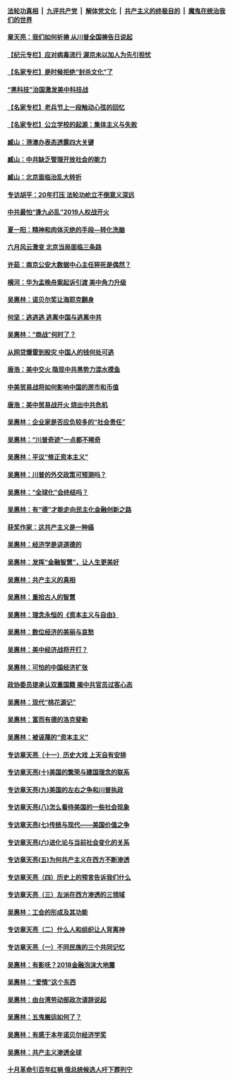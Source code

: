 

####  [法轮功真相](../../../../basic/blob/master/README.md?t=07080302) &nbsp;|&nbsp; [九评共产党](../../../../9ping.md/blob/master/README.md?t=07080302) &nbsp;|&nbsp; [解体党文化](../../../../jtdwh.md/blob/master/README.md?t=07080302)  &nbsp;|&nbsp; [共产主义的终极目的](../../../../gczydzjmd.md/blob/master/README.md?t=07080302) &nbsp;|&nbsp; [魔鬼在统治我们的世界](../../../../mgztzwmdsj.md/blob/master/README.md?t=07080302) 

#### [章天亮：我们如何祈祷 从川普全国祷告日说起](../pages/nsc423/n11944627.md?t=07080302) 

#### [【纪元专栏】应对病毒流行 渥京未以加人为先引担忧](../pages/nsc423/n11875714.md?t=07080302) 

#### [【名家专栏】是时候拒绝“封杀文化”了](../pages/nsc423/n11814093.md?t=07080302) 

#### [“黑科技”治国激发美中科技战](../pages/nsc423/n11638056.md?t=07080302) 

#### [【名家专栏】老兵节上一段触动心弦的回忆](../pages/nsc423/n11646016.md?t=07080302) 

#### [【名家专栏】公立学校的起源：集体主义与失败](../pages/nsc423/n11601833.md?t=07080302) 

#### [臧山：港澳办表态透露四大关键](../pages/nsc423/n11421628.md?t=07080302) 

#### [臧山：中共缺乏管理开放社会的能力](../pages/nsc423/n11407457.md?t=07080302) 

#### [臧山：北京面临治乱大转折](../pages/nsc423/n11406895.md?t=07080302) 

#### [专访胡平：20年打压 法轮功屹立不倒意义深远](../pages/nsc423/n11398800.md?t=07080302) 

#### [中共最怕“逢九必乱”2019人权战开火](../pages/nsc423/n11385248.md?t=07080302) 

#### [夏一阳：精神和肉体灭绝的手段—转化洗脑](../pages/nsc423/n11368250.md?t=07080302) 

#### [六月风云激变 北京当局面临三条路](../pages/nsc423/n11313668.md?t=07080302) 

#### [许茹：南京公安大数据中心主任猝死是偶然？](../pages/nsc423/n11064744.md?t=07080302) 

#### [横河：华为孟晚舟案起诉引渡 美中角力升级](../pages/nsc423/n11027230.md?t=07080302) 

#### [吴惠林：诺贝尔奖让海耶克翻身](../pages/nsc423/n10890049.md?t=07080302) 

#### [何坚：逃逃逃 逃离中国与逃离中共](../pages/nsc423/n10592891.md?t=07080302) 

#### [吴惠林：“商战”何时了？](../pages/nsc423/n10573558.md?t=07080302) 

#### [从网贷爆雷到股灾 中国人的钱何处可逃](../pages/nsc423/n10572800.md?t=07080302) 

#### [唐浩：美中交火 隐现中共黑势力混水摸鱼](../pages/nsc423/n10544040.md?t=07080302) 

#### [中美贸易战将如何影响中国的房市和币值](../pages/nsc423/n10543697.md?t=07080302) 

#### [唐浩：美中贸易战开火 烧出中共危机](../pages/nsc423/n10540126.md?t=07080302) 

#### [吴惠林：企业家是否应负较多的“社会责任”](../pages/nsc423/n10535022.md?t=07080302) 

#### [吴惠林：“川普奇迹”一点都不稀奇](../pages/nsc423/n10512808.md?t=07080302) 

#### [吴惠林：平议“修正资本主义”](../pages/nsc423/n10495724.md?t=07080302) 

#### [吴惠林：川普的外交政策可预测吗？](../pages/nsc423/n10462387.md?t=07080302) 

#### [吴惠林：“全球化”会终结吗？](../pages/nsc423/n10452838.md?t=07080302) 

#### [吴惠林：有“德”才能走向民主化金融创新之路](../pages/nsc423/n10432292.md?t=07080302) 

#### [获奖作家：这共产主义是一种癌](../pages/nsc423/n10431541.md?t=07080302) 

#### [吴惠林：经济学是讲道德的](../pages/nsc423/n10398014.md?t=07080302) 

#### [吴惠林：发挥“金融智慧”，让人生更美好](../pages/nsc423/n10375019.md?t=07080302) 

#### [吴惠林：共产主义的真相](../pages/nsc423/n10351394.md?t=07080302) 

#### [吴惠林：重拾古人的智慧](../pages/nsc423/n10337691.md?t=07080302) 

#### [吴惠林：理念永恒的《资本主义与自由》](../pages/nsc423/n10316274.md?t=07080302) 

#### [吴惠林：数位经济的美丽与哀愁](../pages/nsc423/n10292946.md?t=07080302) 

#### [吴惠林：美中经济战将开打？](../pages/nsc423/n10258825.md?t=07080302) 

#### [吴惠林：可怕的中国经济扩张](../pages/nsc423/n10219147.md?t=07080302) 

#### [政协委员提承认双重国籍 揭中共官员过客心态](../pages/nsc423/n10208809.md?t=07080302) 

#### [吴惠林：现代“桃花源记”](../pages/nsc423/n10185234.md?t=07080302) 

#### [吴惠林：富而有德的洛克斐勒](../pages/nsc423/n10142264.md?t=07080302) 

#### [吴惠林：被诬蔑的“资本主义”](../pages/nsc423/n10124816.md?t=07080302) 

#### [专访章天亮（十一）历史大戏 上天自有安排](../pages/nsc423/n10094905.md?t=07080302) 

#### [专访章天亮(十)美国的繁荣与建国理念的联系](../pages/nsc423/n10094899.md?t=07080302) 

#### [专访章天亮(九)美国的左右之争和川普执政](../pages/nsc423/n10094889.md?t=07080302) 

#### [专访章天亮(八)怎么看待美国的一些社会现象](../pages/nsc423/n10094857.md?t=07080302) 

#### [专访章天亮(七)传统与现代——美国价值之争](../pages/nsc423/n10093140.md?t=07080302) 

#### [专访章天亮(六)进化论与当前社会变化的关系](../pages/nsc423/n10092036.md?t=07080302) 

#### [专访章天亮(五)为何共产主义在西方不断渗透](../pages/nsc423/n10083620.md?t=07080302) 

#### [专访章天亮（四）历史上的预言告诉我们什么](../pages/nsc423/n10083606.md?t=07080302) 

#### [专访章天亮（三）左派在西方渗透的三领域](../pages/nsc423/n10081115.md?t=07080302) 

#### [吴惠林：工会的形成及其功能](../pages/nsc423/n10080633.md?t=07080302) 

#### [专访章天亮（二）什么人和组织让人背离神](../pages/nsc423/n10076637.md?t=07080302) 

#### [专访章天亮（一）不同民族的三个共同记忆](../pages/nsc423/n10074188.md?t=07080302) 

#### [吴惠林：有影呒？2018金融泡沫大地震](../pages/nsc423/n10040534.md?t=07080302) 

#### [吴惠林：“爱情”这个东西](../pages/nsc423/n10019423.md?t=07080302) 

#### [吴惠林：由台湾劳动部政次请辞说起](../pages/nsc423/n9979679.md?t=07080302) 

#### [吴惠林：五鬼搬运如何了？](../pages/nsc423/n9925338.md?t=07080302) 

#### [吴惠林：有感于本年诺贝尔经济学奖](../pages/nsc423/n9871883.md?t=07080302) 

#### [吴惠林：共产主义渗透全球](../pages/nsc423/n9812748.md?t=07080302) 

#### [十月革命引百年红祸 俄总统候选人吁下葬列宁](../pages/nsc423/n9810182.md?t=07080302) 

